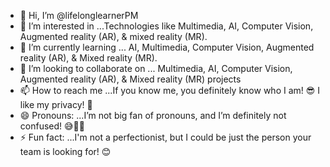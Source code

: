 - 👋 Hi, I’m @lifelonglearnerPM
- 👀 I’m interested in ...Technologies like Multimedia, AI, Computer Vision, Augmented reality (AR), & mixed reality (MR).
- 🌱 I’m currently learning ... AI, Multimedia, Computer Vision, Augmented reality (AR), & Mixed reality (MR).
- 💞️ I’m looking to collaborate on ... Multimedia, AI, Computer Vision, Augmented reality (AR), & Mixed reality (MR) projects
- 📫 How to reach me ...If you know me, you definitely know who I am! 😎 I like my privacy! 🤫
- 😄 Pronouns: ...I’m not big fan of pronouns, and I’m definitely not confused! 😅🤷‍♀️
- ⚡ Fun fact: ...I'm not a perfectionist, but I could be just the person your team is looking for! 😊

<!---
lifelonglearnerPM/lifelonglearnerPM is a ✨ special ✨ repository because its `README.md` (this file) appears on your GitHub profile.
You can click the Preview link to take a look at your changes.
--->
